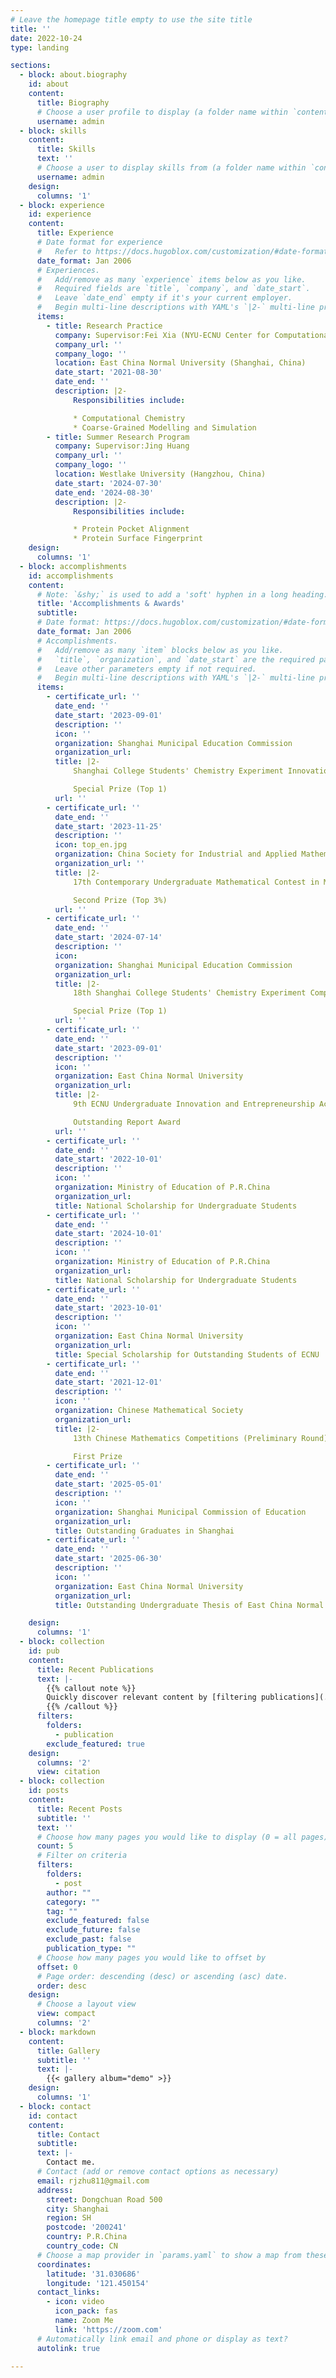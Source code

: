 ```yaml
---
# Leave the homepage title empty to use the site title
title: ''
date: 2022-10-24
type: landing

sections:
  - block: about.biography
    id: about
    content:
      title: Biography
      # Choose a user profile to display (a folder name within `content/authors/`)
      username: admin
  - block: skills
    content:
      title: Skills
      text: ''
      # Choose a user to display skills from (a folder name within `content/authors/`)
      username: admin
    design:
      columns: '1'
  - block: experience
    id: experience
    content:
      title: Experience
      # Date format for experience
      #   Refer to https://docs.hugoblox.com/customization/#date-format
      date_format: Jan 2006
      # Experiences.
      #   Add/remove as many `experience` items below as you like.
      #   Required fields are `title`, `company`, and `date_start`.
      #   Leave `date_end` empty if it's your current employer.
      #   Begin multi-line descriptions with YAML's `|2-` multi-line prefix.
      items:
        - title: Research Practice
          company: Supervisor:Fei Xia (NYU-ECNU Center for Computational Chemistry)
          company_url: ''
          company_logo: ''
          location: East China Normal University (Shanghai, China)
          date_start: '2021-08-30'
          date_end: ''
          description: |2-
              Responsibilities include:

              * Computational Chemistry
              * Coarse-Grained Modelling and Simulation
        - title: Summer Research Program
          company: Supervisor:Jing Huang
          company_url: ''
          company_logo: ''
          location: Westlake University (Hangzhou, China)
          date_start: '2024-07-30'
          date_end: '2024-08-30'
          description: |2-
              Responsibilities include:

              * Protein Pocket Alignment
              * Protein Surface Fingerprint
    design:
      columns: '1'
  - block: accomplishments
    id: accomplishments
    content:
      # Note: `&shy;` is used to add a 'soft' hyphen in a long heading.
      title: 'Accomplishments & Awards'
      subtitle:
      # Date format: https://docs.hugoblox.com/customization/#date-format
      date_format: Jan 2006
      # Accomplishments.
      #   Add/remove as many `item` blocks below as you like.
      #   `title`, `organization`, and `date_start` are the required parameters.
      #   Leave other parameters empty if not required.
      #   Begin multi-line descriptions with YAML's `|2-` multi-line prefix.
      items:
        - certificate_url: ''
          date_end: ''
          date_start: '2023-09-01'
          description: ''
          icon: ''
          organization: Shanghai Municipal Education Commission
          organization_url: 
          title: |2-
              Shanghai College Students' Chemistry Experiment Innovation Design Competition 

              Special Prize (Top 1)
          url: ''
        - certificate_url: ''
          date_end: ''
          date_start: '2023-11-25'
          description: ''
          icon: top_en.jpg
          organization: China Society for Industrial and Applied Mathematics
          organization_url: ''
          title: |2-
              17th Contemporary Undergraduate Mathematical Contest in Modeling

              Second Prize (Top 3%)
          url: ''
        - certificate_url: ''
          date_end: ''
          date_start: '2024-07-14'
          description: ''
          icon: 
          organization: Shanghai Municipal Education Commission
          organization_url: 
          title: |2-
              18th Shanghai College Students' Chemistry Experiment Competition 

              Special Prize (Top 1)
          url: ''
        - certificate_url: ''
          date_end: ''
          date_start: '2023-09-01'
          description: ''
          icon: ''
          organization: East China Normal University
          organization_url: 
          title: |2-
              9th ECNU Undergraduate Innovation and Entrepreneurship Academic Forum

              Outstanding Report Award
          url: ''
        - certificate_url: ''
          date_end: ''
          date_start: '2022-10-01'
          description: ''
          icon: ''
          organization: Ministry of Education of P.R.China
          organization_url: 
          title: National Scholarship for Undergraduate Students
        - certificate_url: ''
          date_end: ''
          date_start: '2024-10-01'
          description: ''
          icon: ''
          organization: Ministry of Education of P.R.China
          organization_url: 
          title: National Scholarship for Undergraduate Students
        - certificate_url: ''
          date_end: ''
          date_start: '2023-10-01'
          description: ''
          icon: ''
          organization: East China Normal University
          organization_url: 
          title: Special Scholarship for Outstanding Students of ECNU
        - certificate_url: ''
          date_end: ''
          date_start: '2021-12-01'
          description: ''
          icon: ''
          organization: Chinese Mathematical Society
          organization_url: 
          title: |2-
              13th Chinese Mathematics Competitions (Preliminary Round)

              First Prize
        - certificate_url: ''
          date_end: ''
          date_start: '2025-05-01'
          description: ''
          icon: ''
          organization: Shanghai Municipal Commission of Education
          organization_url: 
          title: Outstanding Graduates in Shanghai
        - certificate_url: ''
          date_end: ''
          date_start: '2025-06-30'
          description: ''
          icon: ''
          organization: East China Normal University
          organization_url: 
          title: Outstanding Undergraduate Thesis of East China Normal University

    design:
      columns: '1'
  - block: collection
    id: pub
    content:
      title: Recent Publications
      text: |-
        {{% callout note %}}
        Quickly discover relevant content by [filtering publications](./publication/).
        {{% /callout %}}
      filters:
        folders:
          - publication
        exclude_featured: true
    design:
      columns: '2'
      view: citation
  - block: collection
    id: posts
    content:
      title: Recent Posts
      subtitle: ''
      text: ''
      # Choose how many pages you would like to display (0 = all pages)
      count: 5
      # Filter on criteria
      filters:
        folders:
          - post
        author: ""
        category: ""
        tag: ""
        exclude_featured: false
        exclude_future: false
        exclude_past: false
        publication_type: ""
      # Choose how many pages you would like to offset by
      offset: 0
      # Page order: descending (desc) or ascending (asc) date.
      order: desc
    design:
      # Choose a layout view
      view: compact
      columns: '2'
  - block: markdown
    content:
      title: Gallery
      subtitle: ''
      text: |-
        {{< gallery album="demo" >}}
    design:
      columns: '1'
  - block: contact
    id: contact
    content:
      title: Contact
      subtitle:
      text: |-
        Contact me.
      # Contact (add or remove contact options as necessary)
      email: rjzhu811@gmail.com
      address:
        street: Dongchuan Road 500
        city: Shanghai
        region: SH
        postcode: '200241'
        country: P.R.China
        country_code: CN
      # Choose a map provider in `params.yaml` to show a map from these coordinates
      coordinates:
        latitude: '31.030686'
        longitude: '121.450154'  
      contact_links:
        - icon: video
          icon_pack: fas
          name: Zoom Me
          link: 'https://zoom.com'
      # Automatically link email and phone or display as text?
      autolink: true

---
```

